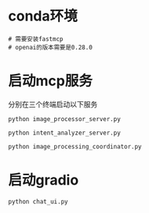 # conda环境
```
# 需要安装fastmcp
# openai的版本需要是0.28.0
```

# 启动mcp服务

分别在三个终端启动以下服务

```
python image_processor_server.py

python intent_analyzer_server.py

python image_processing_coordinator.py
```

# 启动gradio

```shell
python chat_ui.py
```